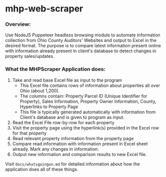 # mhp-web-scraper

<h3>Overview:</h3>

Use NodeJS Puppeteer headless browsing module to automate information collection from Ohio County Auditors' Websites and output to Excel in the desired format. The purpose is to compare latest information present online with information already present in client's database to detect changes in property sales/updates.

<h3>What the MHPScraper Application does:</h3>

<ol>
  <li> Take and read base Excel file as input to the program
    <ul>
      <li> This Excel file contains rows of information about properties all over Ohio (about 1,200).</li>
      <li> The columns contain: Property Parcel ID (Unique Identifier for Property), Sales Information, Property Owner Information, County, Hyperlinks to Property Page </li>
      <li> This file is typically generated automatically with information from Client's database and is given to program as input. </li>
    </ul>
  </li>
  <li>
    Read the Excel File row-by-row for each property
  </li>
  <li>
    Visit the property page using the hyperlink(s) provided in the Excel row for that property
  </li>
  <li>
    Read relevant property information from the property page
  </li>
  <li>
    Compare read information with information present in Excel sheet already. Mark any changes in information.
  </li>
  <li>
    Output new information and comparison results to new Excel file.
  </li>
</ol>

Visit `docs/whatsgoingon.md` for detailed information about how the application does all of these things.
